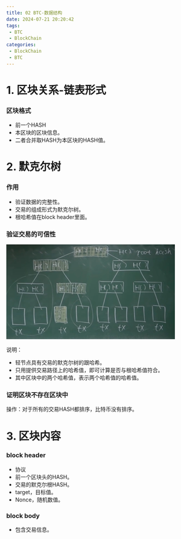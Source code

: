 ```yaml
---
title: 02 BTC-数据结构
date: 2024-07-21 20:20:42
tags: 
 - BTC
 - BlockChain
categories:
 - BlockChain
 - BTC
---
```

# 1. 区块关系-链表形式

### 区块格式

- 前一个HASH
- 本区块的区块信息。
- 二者合并取HASH为本区块的HASH值。


# 2. 默克尔树

### 作用

- 验证数据的完整性。
- 交易的组成形式为默克尔树。
- 根哈希值在block header里面。

### 验证交易的可信性

![](./pic/Pasted%20image%2020240711184141.png)

说明：
- 轻节点具有交易的默克尔树的跟哈希。
- 只用提供交易路径上的哈希值，即可计算是否与根哈希值符合。
- 其中区块中的两个哈希值，表示两个哈希值的哈希值。

### 证明区块不存在区块中

操作：对于所有的交易HASH都排序，比特币没有排序。

# 3. 区块内容

### block header

- 协议
- 前一个区块头的HASH。
- 交易的默克尔根HASH。
- target，目标值。
- Nonce，随机数值。

### block body

- 包含交易信息。
